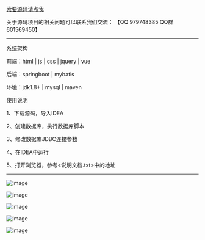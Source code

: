 

[索要源码请点我](http://mp.weixin.qq.com/mp/appmsgalbum?__biz=MzkwMDY3MTY0Nw==&action=getalbum&album_id=3423120253595582465&scene=173&subscene=&sessionid=svr_dbd799d91a1&enterid=1713666527&from_msgid=&from_itemidx=&count=3&nolastread=1#wechat_redirect)

关于源码项目的相关问题可以联系我们交流： 【QQ 979748385 QQ群 601569450】 

***************************************************************

系统架构

前端：html | js | css | jquery | vue

后端：springboot | mybatis

环境：jdk1.8+ | mysql | maven

使用说明

1、下载源码，导入IDEA

2、创建数据库，执行数据库脚本

3、修改数据库JDBC连接参数

4、在IDEA中运行

5、打开浏览器，参考<说明文档.txt>中的地址

***************************************************************
![image](https://github.com/hjsdjko/springboot03445/assets/120558513/78162bc8-cb25-4d67-9cc0-4f3dbdf2efcb)

![image](https://github.com/hjsdjko/springboot03445/assets/120558513/49aa2a9c-612c-4313-9821-ab2616323c55)

![image](https://github.com/hjsdjko/springboot03445/assets/120558513/5b0fec8a-33c2-4b63-af6a-ee7320d51882)

![image](https://github.com/hjsdjko/springboot03445/assets/120558513/b5603322-728d-4758-8ad5-c3f6e9f7962b)

![image](https://github.com/hjsdjko/springboot03445/assets/120558513/8871ee2f-1a9a-4aca-8353-9c197cc3a227)
